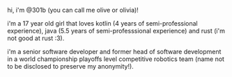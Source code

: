 hi, i'm @301b (you can call me olive or olivia)!

i'm a 17 year old girl that loves kotlin (4 years of semi-professional experience), java (5.5 years of semi-professsional experience) and rust (i'm not good at rust :3).

i'm a senior software developer and former head of software development in a world championship playoffs level competitive robotics team (name not to be disclosed to preserve my anonymity!).
